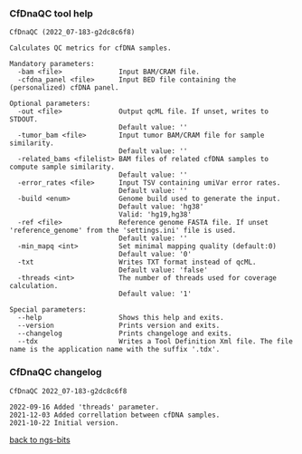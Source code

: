 ### CfDnaQC tool help
	CfDnaQC (2022_07-183-g2dc8c6f8)
	
	Calculates QC metrics for cfDNA samples.
	
	Mandatory parameters:
	  -bam <file>              Input BAM/CRAM file.
	  -cfdna_panel <file>      Input BED file containing the (personalized) cfDNA panel.
	
	Optional parameters:
	  -out <file>              Output qcML file. If unset, writes to STDOUT.
	                           Default value: ''
	  -tumor_bam <file>        Input tumor BAM/CRAM file for sample similarity.
	                           Default value: ''
	  -related_bams <filelist> BAM files of related cfDNA samples to compute sample similarity.
	                           Default value: ''
	  -error_rates <file>      Input TSV containing umiVar error rates.
	                           Default value: ''
	  -build <enum>            Genome build used to generate the input.
	                           Default value: 'hg38'
	                           Valid: 'hg19,hg38'
	  -ref <file>              Reference genome FASTA file. If unset 'reference_genome' from the 'settings.ini' file is used.
	                           Default value: ''
	  -min_mapq <int>          Set minimal mapping quality (default:0)
	                           Default value: '0'
	  -txt                     Writes TXT format instead of qcML.
	                           Default value: 'false'
	  -threads <int>           The number of threads used for coverage calculation.
	                           Default value: '1'
	
	Special parameters:
	  --help                   Shows this help and exits.
	  --version                Prints version and exits.
	  --changelog              Prints changeloge and exits.
	  --tdx                    Writes a Tool Definition Xml file. The file name is the application name with the suffix '.tdx'.
	
### CfDnaQC changelog
	CfDnaQC 2022_07-183-g2dc8c6f8
	
	2022-09-16 Added 'threads' parameter.
	2021-12-03 Added correllation between cfDNA samples.
	2021-10-22 Initial version.
[back to ngs-bits](https://github.com/imgag/ngs-bits)